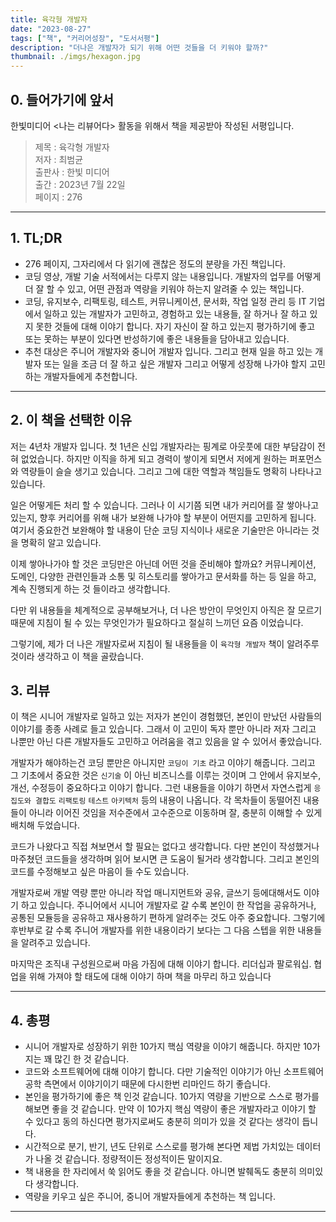 ```yaml
---
title: 육각형 개발자
date: "2023-08-27"
tags: ["책", "커리어성장", "도서서평"]
description: "더나은 개발자가 되기 위해 어떤 것들을 더 키워야 할까?"
thumbnail: ./imgs/hexagon.jpg
---
```


## 0. 들어가기에 앞서

한빛미디어 <나는 리뷰어다> 활동을 위해서 책을 제공받아 작성된 서평입니다.

> 제목 : 육각형 개발자  
> 저자 : 최범균  
> 출판사 : 한빛 미디어  
> 출간 : 2023년 7월 22일  
> 페이지 : 276

---

## 1. TL;DR

- 276 페이지, 그자리에서 다 읽기에 괜찮은 정도의 분량을 가진 책입니다.
- 코딩 영상, 개발 기술 서적에서는 다루지 않는 내용입니다. 개발자의 업무를 어떻게 더 잘 할 수 있고, 어떤 관점과 역량을 키워야 하는지 알려줄 수 있는 책입니다.
- 코딩, 유지보수, 리팩토링, 테스트, 커뮤니케이션, 문서화, 작업 일정 관리 등 IT 기업에서 일하고 있는 개발자가 고민하고, 경험하고 있는 내용들, 잘 하거나 잘 하고 있지 못한 것들에 대해 이야기 합니다. 자기 자신이 잘 하고 있는지 평가하기에 좋고 또는 못하는 부분이 있다면 반성하기에 좋은 내용들을 담아내고 있습니다.
- 추천 대상은 주니어 개발자와 중니어 개발자 입니다. 그리고 현재 일을 하고 있는 개발자 또는 일을 조금 더 잘 하고 싶은 개발자 그리고 어떻게 성장해 나가야 할지 고민하는 개발자들에게 추천합니다.

---

## 2. 이 책을 선택한 이유

저는 4년차 개발자 입니다. 첫 1년은 신입 개발자라는 핑계로 아웃풋에 대한 부담감이 전혀 없었습니다. 하지만 이직을 하게 되고 경력이 쌓이게 되면서 저에게 원하는 퍼포먼스와 역량들이 슬슬 생기고 있습니다. 그리고 그에 대한 역할과 책임들도 명확히 나타나고 있습니다.

일은 어떻게든 처리 할 수 있습니다. 그러나 이 시기쯤 되면 내가 커리어를 잘 쌓아나고 있는지, 향후 커리어를 위해 내가 보완해 나가야 할 부분이 어떤지를 고민하게 됩니다. 여기서 중요한건 보완해야 할 내용이 단순 코딩 지식이나 새로운 기술만은 아니라는 것을 명확히 알고 있습니다.

이제 쌓아나가야 할 것은 코딩만은 아닌데 어떤 것을 준비해야 할까요? 커뮤니케이션, 도메인, 다양한 관련인들과 소통 및 히스토리를 쌓아가고 문서화를 하는 등 일을 하고, 계속 진행되게 하는 것 들이라고 생각합니다.

다만 위 내용들을 체계적으로 공부해보거나, 더 나은 방안이 무엇인지 아직은 잘 모르기 때문에 지침이 될 수 있는 무엇인가가 필요하다고 절실히 느끼던 요즘 이었습니다.

그렇기에, 제가 더 나은 개발자로써 지침이 될 내용들을 이 `육각형 개발자` 책이 알려주루 것이라 생각하고 이 책을 골랐습니다.

## 3. 리뷰

이 책은 시니어 개발자로 일하고 있는 저자가 본인이 경험했던, 본인이 만났던 사람들의 이야기를 종종 사례로 들고 있습니다. 그래서 이 고민이 독자 뿐만 아니라 저자 그리고 나뿐만 아닌 다른 개발자들도 고민하고 어려움을 겪고 있음을 알 수 있어서 좋았습니다.

개발자가 해야하는건 코딩 뿐만은 아니지만 `코딩이 기초` 라고 이야기 해줍니다. 그리고 그 기초에서 중요한 것은 `신기술` 이 아닌 비즈니스를 이루는 것이며 그 안에서 유지보수, 개선, 수정등이 중요하다고 이야기 합니다. 그런 내용들을 이야기 하면서 자연스럽게 `응집도와 결합도` `리팩토링` `테스트` `아키텍처` 등의 내용이 나옵니다. 각 목차들이 동떨어진 내용들이 아니라 이어진 것임을 저수준에서 고수준으로 이동하며 잘, 충분히 이해할 수 있게 배치해 두었습니다.

코드가 나왔다고 직접 쳐보면서 할 필요는 없다고 생각합니다. 다만 본인이 작성했거나 마주쳤던 코드들을 생각하며 읽어 보시면 큰 도움이 될거라 생각합니다. 그리고 본인의 코드를 수정해보고 싶은 마음이 들 수도 있습니다.

개발자로써 개발 역량 뿐만 아니라 작업 매니지먼트와 공유, 글쓰기 등에대해서도 이야기 하고 있습니다. 주니어에서 시니어 개발자로 갈 수록 본인이 한 작업을 공유하거나, 공통된 모듈등을 공유하고 재사용하기 편하게 알려주는 것도 아주 중요합니다. 그렇기에 후반부로 갈 수록 주니어 개발자를 위한 내용이라기 보다는 그 다음 스텝을 위한 내용들을 알려주고 있습니다.

마지막은 조직내 구성원으로써 마음 가짐에 대해 이야기 합니다. 리더십과 팔로워십. 협업을 위해 가져야 할 태도에 대해 이야기 하며 책을 마무리 하고 있습니다

---

## 4. 총평

- 시니어 개발자로 성장하기 위한 10가지 핵심 역량을 이야기 해줍니다. 하지만 10가지는 꽤 많긴 한 것 같습니다.
- 코드와 소프트웨어에 대해 이야기 합니다. 다만 기술적인 이야기가 아닌 소프트웨어 공학 측면에서 이야기이기 때문에 다시한번 리마인드 하기 좋습니다.
- 본인을 평가하기에 좋은 책 인것 같습니다. 10가지 역량을 기반으로 스스로 평가를 해보면 좋을 것 같습니다. 만약 이 10가지 핵심 역량이 좋은 개발자라고 이야기 할 수 있다고 동의 하신다면 평가지로써도 충분히 의미가 있을 것 같다는 생각이 듭니다.
- 시간적으로 분기, 반기, 년도 단위로 스스로를 평가해 본다면 제법 가치있는 데이터가 나올 것 같습니다. 정량적이든 정성적이든 말이지요.
- 책 내용을 한 자리에서 쑥 읽어도 좋을 것 같습니다. 아니면 발췌독도 충분히 의미있다 생각합니다.
- 역량을 키우고 싶은 주니어, 중니어 개발자들에게 추천하는 책 입니다.

---
